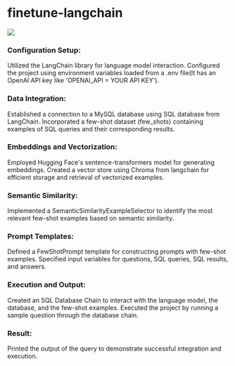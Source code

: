 # finetune-langchain

![](https://github.com/ChloeHeekSuh/finetune-langchain/blob/main/Streamlit-finetune_app_2.gif)

### Configuration Setup:
Utilized the LangChain library for language model interaction.
Configured the project using environment variables loaded from a .env file(It has an OpenAI API key like 'OPENAI_API = YOUR API KEY').

### Data Integration:
Established a connection to a MySQL database using SQL database from LangChain.
Incorporated a few-shot dataset (few_shots) containing examples of SQL queries and their corresponding results.

### Embeddings and Vectorization:
Employed Hugging Face's sentence-transformers model for generating embeddings.
Created a vector store using Chroma from langchain for efficient storage and retrieval of vectorized examples.

### Semantic Similarity:
Implemented a SemanticSimilarityExampleSelector to identify the most relevant few-shot examples based on semantic similarity.

### Prompt Templates:
Defined a FewShotPrompt template for constructing prompts with few-shot examples.
Specified input variables for questions, SQL queries, SQL results, and answers.

### Execution and Output:
Created an SQL Database Chain to interact with the language model, the database, and the few-shot examples.
Executed the project by running a sample question through the database chain.

### Result:
Printed the output of the query to demonstrate successful integration and execution.
